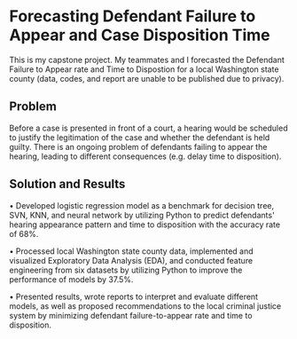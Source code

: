 # Forecasting Defendant Failure to Appear and Case Disposition Time

This is my capstone project. My teammates and I forecasted the Defendant Failure to Appear rate and Time to Dispostion for a local Washington state county (data, codes, and report are unable to be published due to privacy). 

## Problem

Before a case is presented in front of a court, a hearing would be scheduled to justify the legitimation of the case and whether the defendant is held guilty. There is an ongoing problem of defendants failing to appear the hearing, leading to different consequences (e.g. delay time to disposition). 

## Solution and Results 

• Developed logistic regression model as a benchmark for decision tree, SVN, KNN, and neural network by utilizing Python to predict defendants' hearing appearance pattern and time to disposition with the accuracy rate of 68%.

• Processed local Washington state county data, implemented and visualized Exploratory Data Analysis (EDA), and conducted feature engineering from six datasets by utilizing Python to improve the performance of models by 37.5%.

• Presented results, wrote reports to interpret and evaluate different models, as well as proposed recommendations to the local criminal justice system by minimizing defendant failure-to-appear rate and time to disposition.
